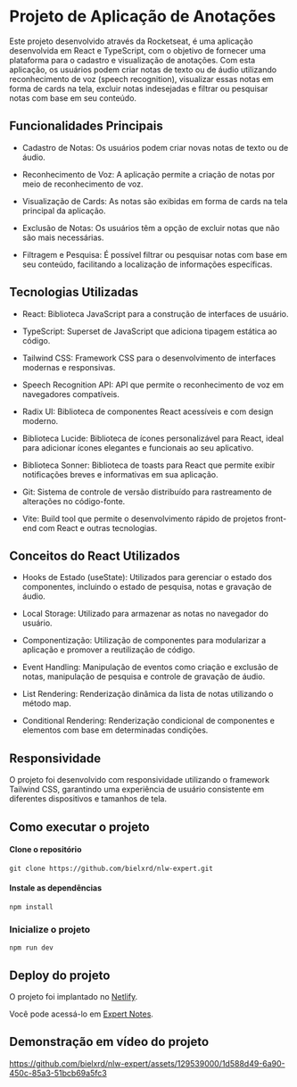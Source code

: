 # Projeto de Aplicação de Anotações 

Este projeto desenvolvido através da Rocketseat, é uma aplicação desenvolvida em React e TypeScript, com o objetivo de fornecer uma plataforma para o cadastro e visualização de anotações. Com esta aplicação, os usuários podem criar notas de texto ou de áudio utilizando reconhecimento de voz (speech recognition), visualizar essas notas em forma de cards na tela, excluir notas indesejadas e filtrar ou pesquisar notas com base em seu conteúdo.

## Funcionalidades Principais

* Cadastro de Notas: Os usuários podem criar novas notas de texto ou de áudio.
  
* Reconhecimento de Voz: A aplicação permite a criação de notas por meio de reconhecimento de voz.
  
* Visualização de Cards: As notas são exibidas em forma de cards na tela principal da aplicação.
  
* Exclusão de Notas: Os usuários têm a opção de excluir notas que não são mais necessárias.
  
* Filtragem e Pesquisa: É possível filtrar ou pesquisar notas com base em seu conteúdo, facilitando a localização de informações específicas.


## Tecnologias Utilizadas

* React: Biblioteca JavaScript para a construção de interfaces de usuário.
  
* TypeScript: Superset de JavaScript que adiciona tipagem estática ao código.
  
* Tailwind CSS: Framework CSS para o desenvolvimento de interfaces modernas e responsivas.
  
* Speech Recognition API: API que permite o reconhecimento de voz em navegadores compatíveis.
  
* Radix UI: Biblioteca de componentes React acessíveis e com design moderno.
  
* Biblioteca Lucide: Biblioteca de ícones personalizável para React, ideal para adicionar ícones elegantes e funcionais ao seu aplicativo.
  
* Biblioteca Sonner: Biblioteca de toasts para React que permite exibir notificações breves e informativas em sua aplicação.
  
* Git: Sistema de controle de versão distribuído para rastreamento de alterações no código-fonte.
  
* Vite: Build tool que permite o desenvolvimento rápido de projetos front-end com React e outras tecnologias.


## Conceitos do React Utilizados

* Hooks de Estado (useState): Utilizados para gerenciar o estado dos componentes, incluindo o estado de pesquisa, notas e gravação de áudio.
  
* Local Storage: Utilizado para armazenar as notas no navegador do usuário.
  
* Componentização: Utilização de componentes para modularizar a aplicação e promover a reutilização de código.

* Event Handling: Manipulação de eventos como criação e exclusão de notas, manipulação de pesquisa e controle de gravação de áudio.

* List Rendering: Renderização dinâmica da lista de notas utilizando o método map.

* Conditional Rendering: Renderização condicional de componentes e elementos com base em determinadas condições.

  
## Responsividade

O projeto foi desenvolvido com responsividade utilizando o framework Tailwind CSS, garantindo uma experiência de usuário consistente em diferentes dispositivos e tamanhos de tela.

## Como executar o projeto

#### Clone o repositório
```
git clone https://github.com/bielxrd/nlw-expert.git
```

#### Instale as dependências
```
npm install 
```

### Inicialize o projeto
```
npm run dev
```

## Deploy do projeto

O projeto foi implantado no [Netlify](https://www.netlify.com/). 

Você pode acessá-lo em [Expert Notes](https://expertnotesrocket.netlify.app/).

## Demonstração em vídeo do projeto

https://github.com/bielxrd/nlw-expert/assets/129539000/1d588d49-6a90-450c-85a3-51bcb69a5fc3

